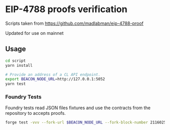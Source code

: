 # EIP-4788 proofs verification

Scripts taken from https://github.com/madlabman/eip-4788-proof

Updated for use on mainnet

## Usage

```bash
cd script
yarn install

# Provide an address of a CL API endpoint.
export BEACON_NODE_URL=http://127.0.0.1:5052
yarn test
```

### Foundry Tests

Foundry tests read JSON files fixtures and use the contracts from the repository
to accepts proofs.

```bash
forge test -vvv --fork-url $BEACON_NODE_URL --fork-block-number 21160254
```

